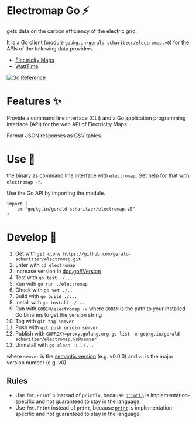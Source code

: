 # Electromap Go ⚡

gets data on the carbon efficiency of the electric grid.

It is a Go client (module [`gopkg.in/gerald-scharitzer/electromap.v0`](https://pkg.go.dev/gopkg.in/gerald-scharitzer/electromap.v0))
for the APIs of the following data providers.

- [Electricity Maps](https://static.electricitymaps.com/api/docs/index.html)
- [WattTime](https://docs.watttime.org/)

[![Go Reference](https://pkg.go.dev/badge/gopkg.in/gerald-scharitzer/electromap.v0.svg)](https://pkg.go.dev/gopkg.in/gerald-scharitzer/electromap.v0)

# Features ✨

Provide a command line interface (CLI) and a Go application programming interface (API) for the web API of Electricity Maps.

Format JSON responses as CSV tables.

# Use 🔌

the binary as command line interface with `electromap`. Get help for that with `electromap -h`.

Use the Go API by importing the module.

```
import (
    em "gopkg.in/gerald-scharitzer/electromap.v0"
)
```

# Develop 🚀

 1. Get with `git clone https://github.com/gerald-scharitzer/electromap.git`
 2. Enter with `cd electromap`
 3. Increase version in [doc.go#Version](doc.go#Version)
 4. Test with `go test ./...`
 5. Run with `go run ./electromap`
 6. Check with `go vet ./...`
 7. Build with `go build ./...`
 8. Install with `go install ./...`
 9. Run with `GOBIN/electromap -v` where `GOBIN` is the path to your installed Go binaries to get the version string
10. Tag with `git tag semver`
11. Push with `git push origin semver`
12. Publish with `GOPROXY=proxy.golang.org go list -m gopkg.in/gerald-scharitzer/electromap.vn@semver`
13. Uninstall with `go clean -i ./...`

where `semver` is the [semantic version](https://semver.org/spec/v2.0.0.html) (e.g. v0.0.0)
and `vn` is the major version number (e.g. v0)

## Rules

- Use `fmt.Println` instead of `println`, because [`println`](https://pkg.go.dev/builtin@go1.21.6#println)
is implementation-specific and not guaranteed to stay in the language.
- Use `fmt.Print` instead of `print`, because [`print`](https://pkg.go.dev/builtin@go1.21.6#print)
is implementation-specific and not guaranteed to stay in the language.
